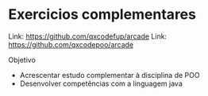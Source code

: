 # Exercicios complementares

Link: https://github.com/qxcodefup/arcade
Link: https://github.com/qxcodepoo/arcade

Objetivo
  - Acrescentar estudo complementar à disciplina de POO
  - Desenvolver competências com a linguagem java
